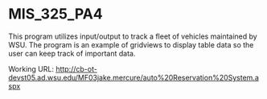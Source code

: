 # MIS_325_PA4

This program utilizes input/output to track a fleet of vehicles maintained by WSU. The program is an example of gridviews to display table data so the user can keep track of important data.

Working URL: http://cb-ot-devst05.ad.wsu.edu/MF03jake.mercure/auto%20Reservation%20System.aspx
